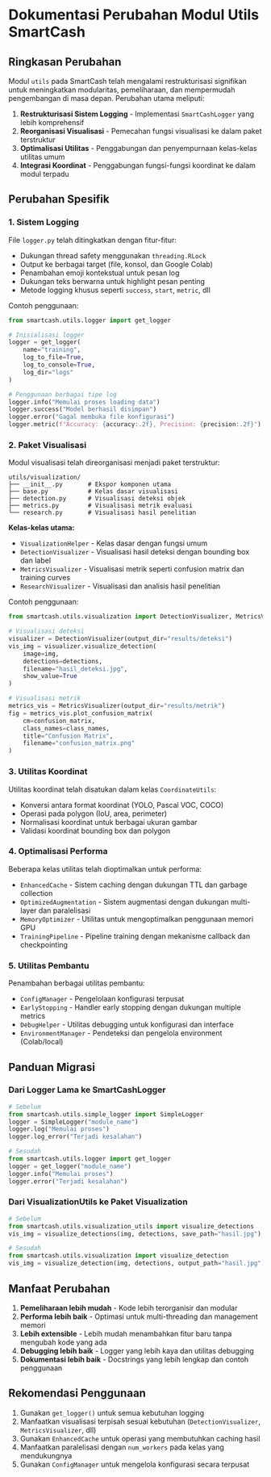 # Dokumentasi Perubahan Modul Utils SmartCash

## Ringkasan Perubahan

Modul `utils` pada SmartCash telah mengalami restrukturisasi signifikan untuk meningkatkan modularitas, pemeliharaan, dan mempermudah pengembangan di masa depan. Perubahan utama meliputi:

1. **Restrukturisasi Sistem Logging** - Implementasi `SmartCashLogger` yang lebih komprehensif
2. **Reorganisasi Visualisasi** - Pemecahan fungsi visualisasi ke dalam paket terstruktur
3. **Optimalisasi Utilitas** - Penggabungan dan penyempurnaan kelas-kelas utilitas umum
4. **Integrasi Koordinat** - Penggabungan fungsi-fungsi koordinat ke dalam modul terpadu

## Perubahan Spesifik

### 1. Sistem Logging

File `logger.py` telah ditingkatkan dengan fitur-fitur:

- Dukungan thread safety menggunakan `threading.RLock`
- Output ke berbagai target (file, konsol, dan Google Colab)
- Penambahan emoji kontekstual untuk pesan log
- Dukungan teks berwarna untuk highlight pesan penting
- Metode logging khusus seperti `success`, `start`, `metric`, dll

Contoh penggunaan:

```python
from smartcash.utils.logger import get_logger

# Inisialisasi logger
logger = get_logger(
    name="training", 
    log_to_file=True,
    log_to_console=True,
    log_dir="logs"
)

# Penggunaan berbagai tipe log
logger.info("Memulai proses loading data")
logger.success("Model berhasil disimpan")
logger.error("Gagal membuka file konfigurasi")
logger.metric(f"Accuracy: {accuracy:.2f}, Precision: {precision:.2f}")
```

### 2. Paket Visualisasi

Modul visualisasi telah direorganisasi menjadi paket terstruktur:

```
utils/visualization/
├── __init__.py       # Ekspor komponen utama
├── base.py           # Kelas dasar visualisasi
├── detection.py      # Visualisasi deteksi objek
├── metrics.py        # Visualisasi metrik evaluasi
└── research.py       # Visualisasi hasil penelitian
```

**Kelas-kelas utama:**
- `VisualizationHelper` - Kelas dasar dengan fungsi umum
- `DetectionVisualizer` - Visualisasi hasil deteksi dengan bounding box dan label
- `MetricsVisualizer` - Visualisasi metrik seperti confusion matrix dan training curves
- `ResearchVisualizer` - Visualisasi dan analisis hasil penelitian

Contoh penggunaan:

```python
from smartcash.utils.visualization import DetectionVisualizer, MetricsVisualizer

# Visualisasi deteksi
visualizer = DetectionVisualizer(output_dir="results/deteksi")
vis_img = visualizer.visualize_detection(
    image=img,
    detections=detections,
    filename="hasil_deteksi.jpg",
    show_value=True
)

# Visualisasi metrik
metrics_vis = MetricsVisualizer(output_dir="results/metrik")
fig = metrics_vis.plot_confusion_matrix(
    cm=confusion_matrix,
    class_names=class_names,
    title="Confusion Matrix",
    filename="confusion_matrix.png"
)
```

### 3. Utilitas Koordinat

Utilitas koordinat telah disatukan dalam kelas `CoordinateUtils`:

- Konversi antara format koordinat (YOLO, Pascal VOC, COCO)
- Operasi pada polygon (IoU, area, perimeter)
- Normalisasi koordinat untuk berbagai ukuran gambar
- Validasi koordinat bounding box dan polygon

### 4. Optimalisasi Performa

Beberapa kelas utilitas telah dioptimalkan untuk performa:

- `EnhancedCache` - Sistem caching dengan dukungan TTL dan garbage collection
- `OptimizedAugmentation` - Sistem augmentasi dengan dukungan multi-layer dan paralelisasi
- `MemoryOptimizer` - Utilitas untuk mengoptimalkan penggunaan memori GPU
- `TrainingPipeline` - Pipeline training dengan mekanisme callback dan checkpointing

### 5. Utilitas Pembantu

Penambahan berbagai utilitas pembantu:

- `ConfigManager` - Pengelolaan konfigurasi terpusat
- `EarlyStopping` - Handler early stopping dengan dukungan multiple metrics
- `DebugHelper` - Utilitas debugging untuk konfigurasi dan interface
- `EnvironmentManager` - Pendeteksi dan pengelola environment (Colab/local)

## Panduan Migrasi

### Dari Logger Lama ke SmartCashLogger

```python
# Sebelum
from smartcash.utils.simple_logger import SimpleLogger
logger = SimpleLogger("module_name")
logger.log("Memulai proses")
logger.log_error("Terjadi kesalahan")

# Sesudah
from smartcash.utils.logger import get_logger
logger = get_logger("module_name")
logger.info("Memulai proses")
logger.error("Terjadi kesalahan")
```

### Dari VisualizationUtils ke Paket Visualization

```python
# Sebelum
from smartcash.utils.visualization_utils import visualize_detections
vis_img = visualize_detections(img, detections, save_path="hasil.jpg")

# Sesudah
from smartcash.utils.visualization import visualize_detection
vis_img = visualize_detection(img, detections, output_path="hasil.jpg")
```

## Manfaat Perubahan

1. **Pemeliharaan lebih mudah** - Kode lebih terorganisir dan modular
2. **Performa lebih baik** - Optimasi untuk multi-threading dan management memori
3. **Lebih extensible** - Lebih mudah menambahkan fitur baru tanpa mengubah kode yang ada
4. **Debugging lebih baik** - Logger yang lebih kaya dan utilitas debugging
5. **Dokumentasi lebih baik** - Docstrings yang lebih lengkap dan contoh penggunaan

## Rekomendasi Penggunaan

1. Gunakan `get_logger()` untuk semua kebutuhan logging
2. Manfaatkan visualisasi terpisah sesuai kebutuhan (`DetectionVisualizer`, `MetricsVisualizer`, dll)
3. Gunakan `EnhancedCache` untuk operasi yang membutuhkan caching hasil
4. Manfaatkan paralelisasi dengan `num_workers` pada kelas yang mendukungnya
5. Gunakan `ConfigManager` untuk mengelola konfigurasi secara terpusat
